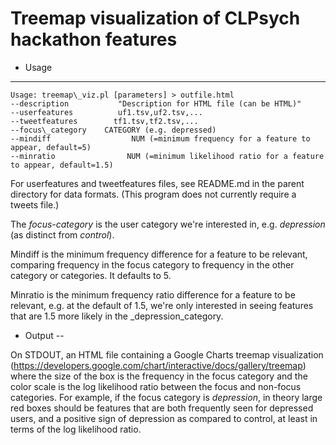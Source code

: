 
Treemap visualization of CLPsych hackathon features
=

* Usage
---

```
Usage: treemap\_viz.pl [parameters] > outfile.html
--description           "Description for HTML file (can be HTML)"
--userfeatures          uf1.tsv,uf2.tsv,...
--tweetfeatures        tf1.tsv,tf2.tsv,...
--focus\_category    CATEGORY (e.g. depressed)
--mindiff                  NUM (=minimum frequency for a feature to appear, default=5)
--minratio                NUM (=minimum likelihood ratio for a feature to appear, default=1.5)
```

For userfeatures and tweetfeatures files, see README.md in the parent directory for data formats.  (This program does not currently require a tweets file.)

The _focus-category_ is the user category we're interested in, e.g. _depression_ (as distinct from _control_).

Mindiff is the minimum frequency difference for a feature to be relevant, comparing frequency in the focus category to frequency in the other category or categories. It defaults to 5.

Minratio is the minimum frequency ratio difference for a feature to be relevant, e.g. at the default of 1.5, we're only interested in seeing features that are 1.5 more likely in the _depression_category.

* Output
--

On STDOUT, an HTML file containing a Google Charts treemap visualization (https://developers.google.com/chart/interactive/docs/gallery/treemap) where the size of the box is the frequency in the focus category and the color scale is the log likelihood ratio between the focus and non-focus categories.  For example, if the focus category is _depression_, in theory large red boxes should be features that are both frequently seen for depressed users, and a positive sign of depression as compared to control, at least in terms of the log likelihood ratio.

